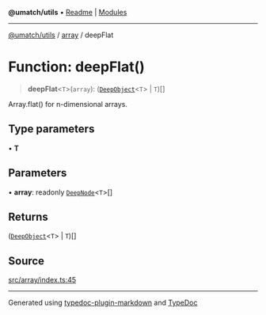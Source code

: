 **@umatch/utils** • [Readme](../../index.md) \| [Modules](../../modules.md)

***

[@umatch/utils](../../modules.md) / [array](../index.md) / deepFlat

# Function: deepFlat()

> **deepFlat**\<`T`\>(`array`): ([`DeepObject`](../../index/type-aliases/DeepObject.md)\<`T`\> \| `T`)[]

Array.flat() for n-dimensional arrays.

## Type parameters

• **T**

## Parameters

• **array**: readonly [`DeepNode`](../../index/type-aliases/DeepNode.md)\<`T`\>[]

## Returns

([`DeepObject`](../../index/type-aliases/DeepObject.md)\<`T`\> \| `T`)[]

## Source

[src/array/index.ts:45](https://github.com/umatch-oficial/utils/blob/6e00801/src/array/index.ts#L45)

***

Generated using [typedoc-plugin-markdown](https://www.npmjs.com/package/typedoc-plugin-markdown) and [TypeDoc](https://typedoc.org/)
